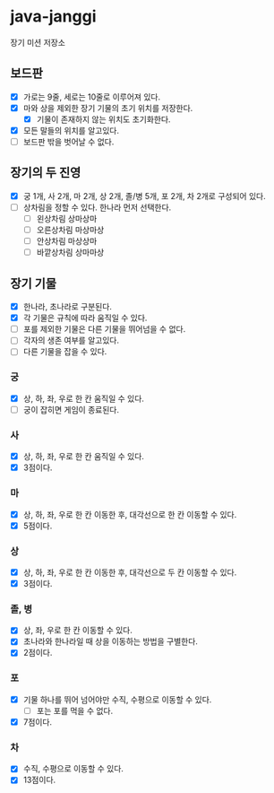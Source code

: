 # java-janggi

장기 미션 저장소

## 보드판

- [x] 가로는 9줄, 세로는 10줄로 이루어져 있다.
- [x] 마와 상을 제외한 장기 기물의 초기 위치를 저장한다.
    - [x] 기물이 존재하지 않는 위치도 초기화한다.
- [x] 모든 말들의 위치를 알고있다.
- [ ] 보드판 밖을 벗어날 수 없다.

## 장기의 두 진영

- [x] 궁 1개, 사 2개, 마 2개, 상 2개, 졸/병 5개, 포 2개, 차 2개로 구성되어 있다.
- [ ] 상차림을 정할 수 있다. 한나라 먼저 선택한다.
    - [ ] 왼상차림 상마상마
    - [ ] 오른상차림 마상마상
    - [ ] 안상차림 마상상마
    - [ ] 바깥상차림 상마마상

## 장기 기물

- [x] 한나라, 초나라로 구분된다.
- [x] 각 기물은 규칙에 따라 움직일 수 있다.
- [ ] 포를 제외한 기물은 다른 기물을 뛰어넘을 수 없다.
- [ ] 각자의 생존 여부를 알고있다.
- [ ] 다른 기물을 잡을 수 있다.

### 궁

- [x] 상, 하, 좌, 우로 한 칸 움직일 수 있다.
- [ ] 궁이 잡히면 게임이 종료된다.

### 사

- [x] 상, 하, 좌, 우로 한 칸 움직일 수 있다.
- [x] 3점이다.

### 마

- [x] 상, 하, 좌, 우로 한 칸 이동한 후, 대각선으로 한 칸 이동할 수 있다.
- [x] 5점이다.

### 상

- [x] 상, 하, 좌, 우로 한 칸 이동한 후, 대각선으로 두 칸 이동할 수 있다.
- [x] 3점이다.

### 졸, 병

- [x] 상, 좌, 우로 한 칸 이동할 수 있다.
- [x] 초나라와 한나라일 때 상을 이동하는 방법을 구별한다.
- [x] 2점이다.

### 포

- [x] 기물 하나를 뛰어 넘어야만 수직, 수평으로 이동할 수 있다.
    - [ ] 포는 포를 먹을 수 없다.
- [x] 7점이다.

### 차

- [x] 수직, 수평으로 이동할 수 있다.
- [x] 13점이다.
